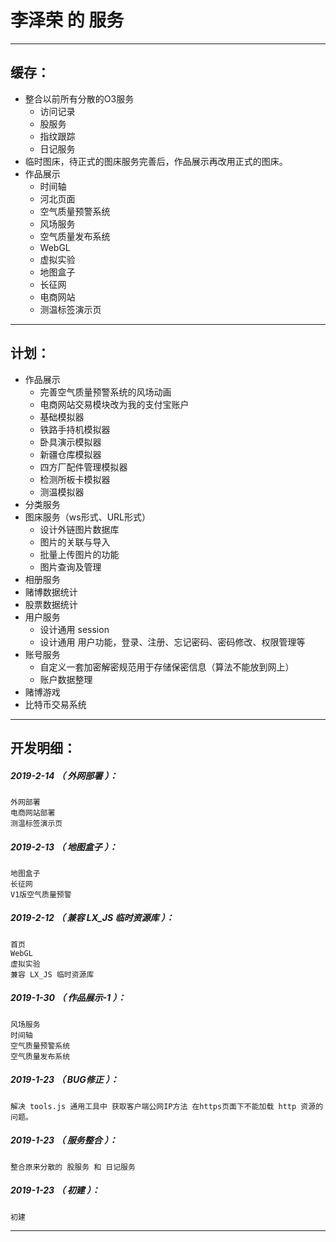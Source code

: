 李泽荣 的 服务
=======

*******************************************************************

缓存：
-------------------------------------------------------------------

- 整合以前所有分散的O3服务
	- 访问记录
	- 股服务
	- 指纹跟踪
	- 日记服务
- 临时图床，待正式的图床服务完善后，作品展示再改用正式的图床。
- 作品展示
	- 时间轴
	- 河北页面
	- 空气质量预警系统
	- 风场服务
	- 空气质量发布系统
	- WebGL
	- 虚拟实验
	- 地图盒子
	- 长征网
	- 电商网站
	- 测温标签演示页

*******************************************************************


计划：
-------------------------------------------------------------------

- 作品展示
	- 完善空气质量预警系统的风场动画
	- 电商网站交易模块改为我的支付宝账户
	- 基础模拟器
	- 铁路手持机模拟器
	- 卧具演示模拟器
	- 新疆仓库模拟器
	- 四方厂配件管理模拟器
	- 检测所板卡模拟器
	- 测温模拟器
- 分类服务
- 图床服务（ws形式、URL形式）
	- 设计外链图片数据库
	- 图片的关联与导入
	- 批量上传图片的功能
	- 图片查询及管理
- 相册服务
- 赌博数据统计
- 股票数据统计
- 用户服务
	- 设计通用 session
	- 设计通用 用户功能，登录、注册、忘记密码、密码修改、权限管理等
- 账号服务
	- 自定义一套加密解密规范用于存储保密信息（算法不能放到网上）
	- 账户数据整理
- 赌博游戏
- 比特币交易系统

*******************************************************************


开发明细：
-------------------------------------------------------------------

##### 2019-2-14 （ 外网部署 ）：
	外网部署
	电商网站部署
	测温标签演示页

##### 2019-2-13 （ 地图盒子 ）：
	地图盒子
	长征网
	V1版空气质量预警

##### 2019-2-12 （ 兼容 LX_JS 临时资源库 ）：
	首页
	WebGL
	虚拟实验
	兼容 LX_JS 临时资源库

##### 2019-1-30 （ 作品展示-1 ）：
	风场服务
	时间轴
	空气质量预警系统
	空气质量发布系统

##### 2019-1-23 （ BUG修正 ）：
	解决 tools.js 通用工具中 获取客户端公网IP方法 在https页面下不能加载 http 资源的问题。

##### 2019-1-23 （ 服务整合 ）：
	整合原来分散的 股服务 和 日记服务

##### 2019-1-23 （ 初建 ）：
	初建

*******************************************************************

